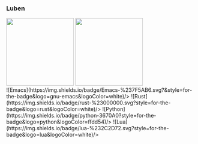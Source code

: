 ### Luben

<div>
  <img height="180em" src="https://awesome-github-stats.azurewebsites.net/user-stats/67x18?cardType=level&theme=dark&preferLogin=false"/>
  <img height="180em" src="https://github-readme-stats.vercel.app/api/top-langs/?username=67x18&layout=donut&theme=dark"/>
</div>

<div>
  ![Emacs](https://img.shields.io/badge/Emacs-%237F5AB6.svg?&style=for-the-badge&logo=gnu-emacs&logoColor=white)/>
  ![Rust](https://img.shields.io/badge/rust-%23000000.svg?style=for-the-badge&logo=rust&logoColor=white)/>
  ![Python](https://img.shields.io/badge/python-3670A0?style=for-the-badge&logo=python&logoColor=ffdd54)/>
  ![Lua](https://img.shields.io/badge/lua-%232C2D72.svg?style=for-the-badge&logo=lua&logoColor=white)/>
</div>
